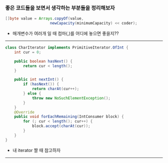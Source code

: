 ### 좋은 코드들을 보면서 생각하는 부분들을 정리해보자

```java
[]byte value = Arrays.copyOf(value,
                    newCapacity(minimumCapacity) << coder);
```
- 매개변수가 여러개 일 때 컴마(,)를 어디에 놓으면 좋을지??

------------------
```java
class CharIterator implements PrimitiveIterator.OfInt {
    int cur = 0;

    public boolean hasNext() {
        return cur < length();
    }

    public int nextInt() {
        if (hasNext()) {
            return charAt(cur++);
        } else {
            throw new NoSuchElementException();
        }
    }
    @Override
    public void forEachRemaining(IntConsumer block) {
        for (; cur < length(); cur++) {
            block.accept(charAt(cur));
        }
    }
}
```
-  내 iterator 짤 때 참고하자
------------------------------